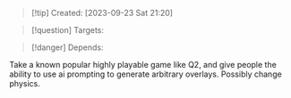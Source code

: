
>[!tip] Created: [2023-09-23 Sat 21:20]

>[!question] Targets: 

>[!danger] Depends: 

Take a known popular highly playable game like Q2, and give people the ability to use ai prompting to generate arbitrary overlays.  Possibly change physics.
